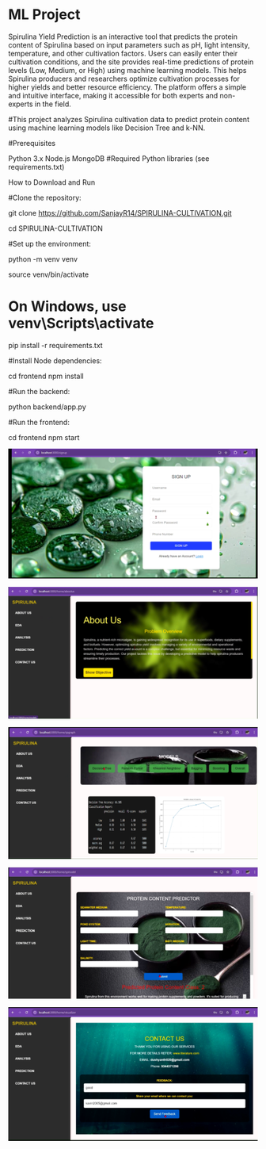 ﻿# ML Project
Spirulina Yield Prediction is an interactive tool that predicts the protein content of Spirulina based on input parameters such as pH, light intensity, temperature, and other cultivation factors. Users can easily enter their cultivation conditions, and the site provides real-time predictions of protein levels (Low, Medium, or High) using machine learning models. This helps Spirulina producers and researchers optimize cultivation processes for higher yields and better resource efficiency. The platform offers a simple and intuitive interface, making it accessible for both experts and non-experts in the field.


#This project analyzes Spirulina cultivation data to predict protein content using machine learning models like Decision Tree and k-NN.




#Prerequisites


Python 3.x
Node.js
MongoDB
#Required Python libraries (see requirements.txt)



How to Download and Run



#Clone the repository:



git clone https://github.com/SanjayR14/SPIRULINA-CULTIVATION.git


cd SPIRULINA-CULTIVATION



#Set up the environment:



python -m venv venv


source venv/bin/activate  


# On Windows, use venv\Scripts\activate


pip install -r requirements.txt



#Install Node dependencies:


cd frontend
npm install


#Run the backend:


python backend/app.py


#Run the frontend:


cd frontend
npm start

![Alt text](./images/Screenshot%202024-10-24%20125003.png)


![Alt text](./images/Screenshot%202024-10-24%20125033.png)



![Alt text](./images/Screenshot%202024-10-24%20125056.png)


![Alt text](./images/Screenshot%202024-10-24%20125120.png)



![Alt text](./images/Screenshot%202024-10-24%20125145.png)




